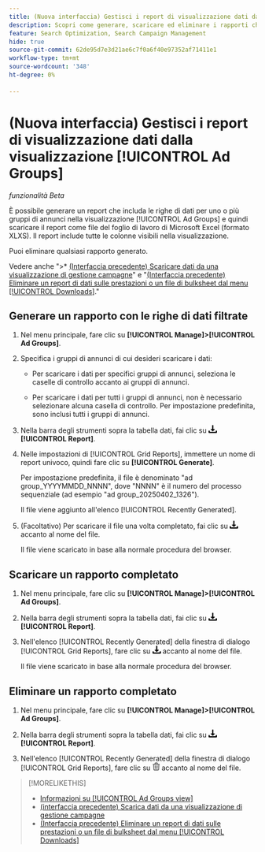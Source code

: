 ```yaml
---
title: (Nuova interfaccia) Gestisci i report di visualizzazione dati dalla visualizzazione [!UICONTROL Ad Groups]
description: Scopri come generare, scaricare ed eliminare i rapporti che contengono le righe di dati per uno o più gruppi di annunci nella visualizzazione [!UICONTROL Ad Groups].
feature: Search Optimization, Search Campaign Management
hide: true
source-git-commit: 62de95d7e3d21ae6c7f0a6f40e97352af71411e1
workflow-type: tm+mt
source-wordcount: '348'
ht-degree: 0%

---
```


# (Nuova interfaccia) Gestisci i report di visualizzazione dati dalla visualizzazione [!UICONTROL Ad Groups]

*funzionalità Beta*

È possibile generare un report che includa le righe di dati per uno o più gruppi di annunci nella visualizzazione [!UICONTROL Ad Groups] e quindi scaricare il report come file del foglio di lavoro di Microsoft Excel (formato XLXS). Il report include tutte le colonne visibili nella visualizzazione.

Puoi eliminare qualsiasi rapporto generato.

Vedere anche &quot;>* [(Interfaccia precedente) Scaricare dati da una visualizzazione di gestione campagne](/help/search-social-commerce/common-tasks/navigation-editing-selection/download.md)&quot; e &quot;[(Interfaccia precedente) Eliminare un report di dati sulle prestazioni o un file di bulksheet dal menu [!UICONTROL Downloads]](/help/search-social-commerce/common-tasks/navigation-editing-selection/download-delete-data.md).&quot;

## Generare un rapporto con le righe di dati filtrate

1. Nel menu principale, fare clic su **[!UICONTROL Manage]>[!UICONTROL Ad Groups]**.

1. Specifica i gruppi di annunci di cui desideri scaricare i dati:

   * Per scaricare i dati per specifici gruppi di annunci, seleziona le caselle di controllo accanto ai gruppi di annunci.

   * Per scaricare i dati per tutti i gruppi di annunci, non è necessario selezionare alcuna casella di controllo. Per impostazione predefinita, sono inclusi tutti i gruppi di annunci.

1. Nella barra degli strumenti sopra la tabella dati, fai clic su ![Scarica](/help/search-social-commerce/assets/download.png "Scarica") **[!UICONTROL Report]**.

1. Nelle impostazioni di [!UICONTROL Grid Reports], immettere un nome di report univoco, quindi fare clic su **[!UICONTROL Generate]**.

   Per impostazione predefinita, il file è denominato &quot;ad group_YYYYMMDD_NNNN&quot;, dove &quot;NNNN&quot; è il numero del processo sequenziale (ad esempio &quot;ad group_20250402_1326&quot;).

   Il file viene aggiunto all&#39;elenco [!UICONTROL Recently Generated].

1. (Facoltativo) Per scaricare il file una volta completato, fai clic su ![Scarica](/help/search-social-commerce/assets/download.png "Scarica") accanto al nome del file.

   Il file viene scaricato in base alla normale procedura del browser.

## Scaricare un rapporto completato

1. Nel menu principale, fare clic su **[!UICONTROL Manage]>[!UICONTROL Ad Groups]**.

1. Nella barra degli strumenti sopra la tabella dati, fai clic su ![Scarica](/help/search-social-commerce/assets/download.png "Scarica") **[!UICONTROL Report]**.

1. Nell&#39;elenco [!UICONTROL Recently Generated] della finestra di dialogo [!UICONTROL Grid Reports], fare clic su ![Scarica](/help/search-social-commerce/assets/download.png "Scarica") accanto al nome del file.

   Il file viene scaricato in base alla normale procedura del browser.

## Eliminare un rapporto completato

1. Nel menu principale, fare clic su **[!UICONTROL Manage]>[!UICONTROL Ad Groups]**.

1. Nella barra degli strumenti sopra la tabella dati, fai clic su ![Scarica](/help/search-social-commerce/assets/download.png "Scarica") **[!UICONTROL Report]**.

1. Nell&#39;elenco [!UICONTROL Recently Generated] della finestra di dialogo [!UICONTROL Grid Reports], fare clic su ![Elimina](/help/search-social-commerce/assets/delete-new.png "Elimina") accanto al nome del file.

>[!MORELIKETHIS]
>
>* [Informazioni su [!UICONTROL Ad Groups view]](ad-group-view-about.md)
>* [(interfaccia precedente) Scarica dati da una visualizzazione di gestione campagne](/help/search-social-commerce/common-tasks/navigation-editing-selection/download.md)
>* [(Interfaccia precedente) Eliminare un report di dati sulle prestazioni o un file di bulksheet dal menu [!UICONTROL Downloads]](/help/search-social-commerce/common-tasks/navigation-editing-selection/download-delete-data.md)
